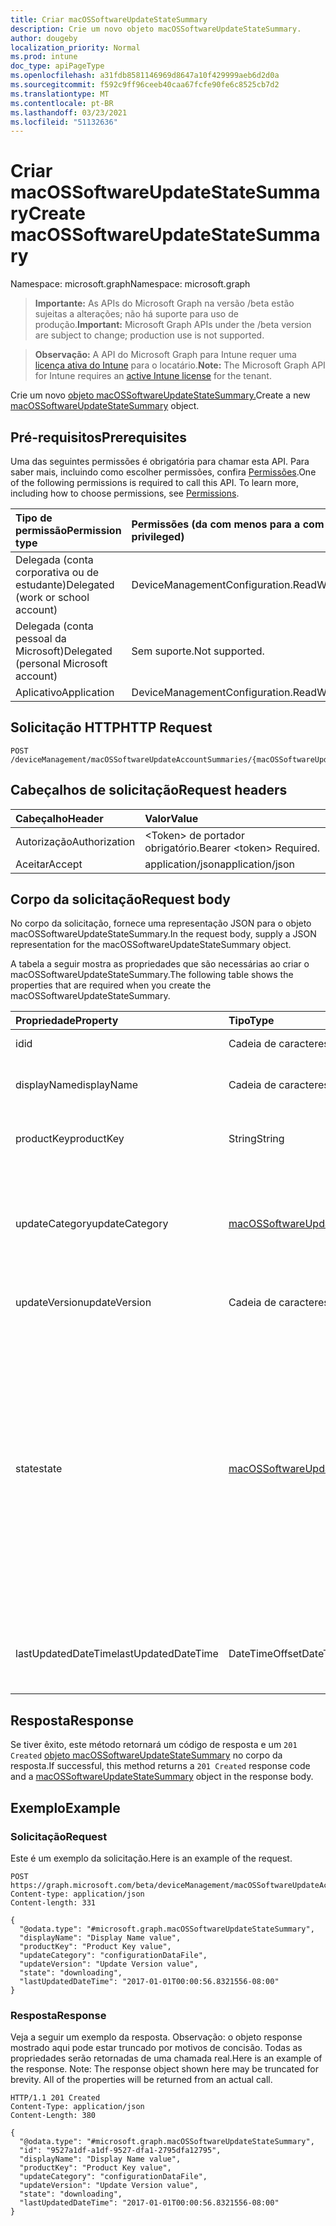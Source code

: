 ```yaml
---
title: Criar macOSSoftwareUpdateStateSummary
description: Crie um novo objeto macOSSoftwareUpdateStateSummary.
author: dougeby
localization_priority: Normal
ms.prod: intune
doc_type: apiPageType
ms.openlocfilehash: a31fdb8581146969d8647a10f429999aeb6d2d0a
ms.sourcegitcommit: f592c9ff96ceeb40caa67fcfe90fe6c8525cb7d2
ms.translationtype: MT
ms.contentlocale: pt-BR
ms.lasthandoff: 03/23/2021
ms.locfileid: "51132636"
---
```

# <a name="create-macossoftwareupdatestatesummary"></a><span data-ttu-id="c1f72-103">Criar macOSSoftwareUpdateStateSummary</span><span class="sxs-lookup"><span data-stu-id="c1f72-103">Create macOSSoftwareUpdateStateSummary</span></span>

<span data-ttu-id="c1f72-104">Namespace: microsoft.graph</span><span class="sxs-lookup"><span data-stu-id="c1f72-104">Namespace: microsoft.graph</span></span>

> <span data-ttu-id="c1f72-105">**Importante:** As APIs do Microsoft Graph na versão /beta estão sujeitas a alterações; não há suporte para uso de produção.</span><span class="sxs-lookup"><span data-stu-id="c1f72-105">**Important:** Microsoft Graph APIs under the /beta version are subject to change; production use is not supported.</span></span>

> <span data-ttu-id="c1f72-106">**Observação:** A API do Microsoft Graph para Intune requer uma [licença ativa do Intune](https://go.microsoft.com/fwlink/?linkid=839381) para o locatário.</span><span class="sxs-lookup"><span data-stu-id="c1f72-106">**Note:** The Microsoft Graph API for Intune requires an [active Intune license](https://go.microsoft.com/fwlink/?linkid=839381) for the tenant.</span></span>

<span data-ttu-id="c1f72-107">Crie um novo [objeto macOSSoftwareUpdateStateSummary.](../resources/intune-deviceconfig-macossoftwareupdatestatesummary.md)</span><span class="sxs-lookup"><span data-stu-id="c1f72-107">Create a new [macOSSoftwareUpdateStateSummary](../resources/intune-deviceconfig-macossoftwareupdatestatesummary.md) object.</span></span>

## <a name="prerequisites"></a><span data-ttu-id="c1f72-108">Pré-requisitos</span><span class="sxs-lookup"><span data-stu-id="c1f72-108">Prerequisites</span></span>
<span data-ttu-id="c1f72-p101">Uma das seguintes permissões é obrigatória para chamar esta API. Para saber mais, incluindo como escolher permissões, confira [Permissões](/graph/permissions-reference).</span><span class="sxs-lookup"><span data-stu-id="c1f72-p101">One of the following permissions is required to call this API. To learn more, including how to choose permissions, see [Permissions](/graph/permissions-reference).</span></span>

|<span data-ttu-id="c1f72-111">Tipo de permissão</span><span class="sxs-lookup"><span data-stu-id="c1f72-111">Permission type</span></span>|<span data-ttu-id="c1f72-112">Permissões (da com menos para a com mais privilégios)</span><span class="sxs-lookup"><span data-stu-id="c1f72-112">Permissions (from least to most privileged)</span></span>|
|:---|:---|
|<span data-ttu-id="c1f72-113">Delegada (conta corporativa ou de estudante)</span><span class="sxs-lookup"><span data-stu-id="c1f72-113">Delegated (work or school account)</span></span>|<span data-ttu-id="c1f72-114">DeviceManagementConfiguration.ReadWrite.All</span><span class="sxs-lookup"><span data-stu-id="c1f72-114">DeviceManagementConfiguration.ReadWrite.All</span></span>|
|<span data-ttu-id="c1f72-115">Delegada (conta pessoal da Microsoft)</span><span class="sxs-lookup"><span data-stu-id="c1f72-115">Delegated (personal Microsoft account)</span></span>|<span data-ttu-id="c1f72-116">Sem suporte.</span><span class="sxs-lookup"><span data-stu-id="c1f72-116">Not supported.</span></span>|
|<span data-ttu-id="c1f72-117">Aplicativo</span><span class="sxs-lookup"><span data-stu-id="c1f72-117">Application</span></span>|<span data-ttu-id="c1f72-118">DeviceManagementConfiguration.ReadWrite.All</span><span class="sxs-lookup"><span data-stu-id="c1f72-118">DeviceManagementConfiguration.ReadWrite.All</span></span>|

## <a name="http-request"></a><span data-ttu-id="c1f72-119">Solicitação HTTP</span><span class="sxs-lookup"><span data-stu-id="c1f72-119">HTTP Request</span></span>
<!-- {
  "blockType": "ignored"
}
-->
``` http
POST /deviceManagement/macOSSoftwareUpdateAccountSummaries/{macOSSoftwareUpdateAccountSummaryId}/categorySummaries/{macOSSoftwareUpdateCategorySummaryId}/updateStateSummaries
```

## <a name="request-headers"></a><span data-ttu-id="c1f72-120">Cabeçalhos de solicitação</span><span class="sxs-lookup"><span data-stu-id="c1f72-120">Request headers</span></span>
|<span data-ttu-id="c1f72-121">Cabeçalho</span><span class="sxs-lookup"><span data-stu-id="c1f72-121">Header</span></span>|<span data-ttu-id="c1f72-122">Valor</span><span class="sxs-lookup"><span data-stu-id="c1f72-122">Value</span></span>|
|:---|:---|
|<span data-ttu-id="c1f72-123">Autorização</span><span class="sxs-lookup"><span data-stu-id="c1f72-123">Authorization</span></span>|<span data-ttu-id="c1f72-124">&lt;Token&gt; de portador obrigatório.</span><span class="sxs-lookup"><span data-stu-id="c1f72-124">Bearer &lt;token&gt; Required.</span></span>|
|<span data-ttu-id="c1f72-125">Aceitar</span><span class="sxs-lookup"><span data-stu-id="c1f72-125">Accept</span></span>|<span data-ttu-id="c1f72-126">application/json</span><span class="sxs-lookup"><span data-stu-id="c1f72-126">application/json</span></span>|

## <a name="request-body"></a><span data-ttu-id="c1f72-127">Corpo da solicitação</span><span class="sxs-lookup"><span data-stu-id="c1f72-127">Request body</span></span>
<span data-ttu-id="c1f72-128">No corpo da solicitação, fornece uma representação JSON para o objeto macOSSoftwareUpdateStateSummary.</span><span class="sxs-lookup"><span data-stu-id="c1f72-128">In the request body, supply a JSON representation for the macOSSoftwareUpdateStateSummary object.</span></span>

<span data-ttu-id="c1f72-129">A tabela a seguir mostra as propriedades que são necessárias ao criar o macOSSoftwareUpdateStateSummary.</span><span class="sxs-lookup"><span data-stu-id="c1f72-129">The following table shows the properties that are required when you create the macOSSoftwareUpdateStateSummary.</span></span>

|<span data-ttu-id="c1f72-130">Propriedade</span><span class="sxs-lookup"><span data-stu-id="c1f72-130">Property</span></span>|<span data-ttu-id="c1f72-131">Tipo</span><span class="sxs-lookup"><span data-stu-id="c1f72-131">Type</span></span>|<span data-ttu-id="c1f72-132">Descrição</span><span class="sxs-lookup"><span data-stu-id="c1f72-132">Description</span></span>|
|:---|:---|:---|
|<span data-ttu-id="c1f72-133">id</span><span class="sxs-lookup"><span data-stu-id="c1f72-133">id</span></span>|<span data-ttu-id="c1f72-134">Cadeia de caracteres</span><span class="sxs-lookup"><span data-stu-id="c1f72-134">String</span></span>|<span data-ttu-id="c1f72-135">Chave da entidade.</span><span class="sxs-lookup"><span data-stu-id="c1f72-135">Key of the entity.</span></span>|
|<span data-ttu-id="c1f72-136">displayName</span><span class="sxs-lookup"><span data-stu-id="c1f72-136">displayName</span></span>|<span data-ttu-id="c1f72-137">Cadeia de caracteres</span><span class="sxs-lookup"><span data-stu-id="c1f72-137">String</span></span>|<span data-ttu-id="c1f72-138">Nome acessível humano da atualização de software</span><span class="sxs-lookup"><span data-stu-id="c1f72-138">Human readable name of the software update</span></span>|
|<span data-ttu-id="c1f72-139">productKey</span><span class="sxs-lookup"><span data-stu-id="c1f72-139">productKey</span></span>|<span data-ttu-id="c1f72-140">String</span><span class="sxs-lookup"><span data-stu-id="c1f72-140">String</span></span>|<span data-ttu-id="c1f72-141">Chave do produto da atualização de software.</span><span class="sxs-lookup"><span data-stu-id="c1f72-141">Product key of the software update.</span></span>|
|<span data-ttu-id="c1f72-142">updateCategory</span><span class="sxs-lookup"><span data-stu-id="c1f72-142">updateCategory</span></span>|[<span data-ttu-id="c1f72-143">macOSSoftwareUpdateCategory</span><span class="sxs-lookup"><span data-stu-id="c1f72-143">macOSSoftwareUpdateCategory</span></span>](../resources/intune-deviceconfig-macossoftwareupdatecategory.md)|<span data-ttu-id="c1f72-144">Categoria de atualização de software.</span><span class="sxs-lookup"><span data-stu-id="c1f72-144">Software update category.</span></span> <span data-ttu-id="c1f72-145">Os valores possíveis são: `critical`, `configurationDataFile`, `firmware`, `other`.</span><span class="sxs-lookup"><span data-stu-id="c1f72-145">Possible values are: `critical`, `configurationDataFile`, `firmware`, `other`.</span></span>|
|<span data-ttu-id="c1f72-146">updateVersion</span><span class="sxs-lookup"><span data-stu-id="c1f72-146">updateVersion</span></span>|<span data-ttu-id="c1f72-147">Cadeia de caracteres</span><span class="sxs-lookup"><span data-stu-id="c1f72-147">String</span></span>|<span data-ttu-id="c1f72-148">Versão da atualização de software</span><span class="sxs-lookup"><span data-stu-id="c1f72-148">Version of the software update</span></span>|
|<span data-ttu-id="c1f72-149">state</span><span class="sxs-lookup"><span data-stu-id="c1f72-149">state</span></span>|[<span data-ttu-id="c1f72-150">macOSSoftwareUpdateState</span><span class="sxs-lookup"><span data-stu-id="c1f72-150">macOSSoftwareUpdateState</span></span>](../resources/intune-deviceconfig-macossoftwareupdatestate.md)|<span data-ttu-id="c1f72-151">Estado da atualização de software.</span><span class="sxs-lookup"><span data-stu-id="c1f72-151">State of the software update.</span></span> <span data-ttu-id="c1f72-152">Os valores possíveis são: `success` , , , , , , , , , `downloading` , , `downloaded` , , , `installing` `idle` `available` , `scheduled` `downloadFailed` `downloadInsufficientSpace` `downloadInsufficientPower` `downloadInsufficientNetwork` `installInsufficientSpace` `installInsufficientPower` `installFailed` `commandFailed` .</span><span class="sxs-lookup"><span data-stu-id="c1f72-152">Possible values are: `success`, `downloading`, `downloaded`, `installing`, `idle`, `available`, `scheduled`, `downloadFailed`, `downloadInsufficientSpace`, `downloadInsufficientPower`, `downloadInsufficientNetwork`, `installInsufficientSpace`, `installInsufficientPower`, `installFailed`, `commandFailed`.</span></span>|
|<span data-ttu-id="c1f72-153">lastUpdatedDateTime</span><span class="sxs-lookup"><span data-stu-id="c1f72-153">lastUpdatedDateTime</span></span>|<span data-ttu-id="c1f72-154">DateTimeOffset</span><span class="sxs-lookup"><span data-stu-id="c1f72-154">DateTimeOffset</span></span>|<span data-ttu-id="c1f72-155">Última data em que o relatório para este dispositivo e a chave do produto foi atualizado.</span><span class="sxs-lookup"><span data-stu-id="c1f72-155">Last date time the report for this device and product key was updated.</span></span>|



## <a name="response"></a><span data-ttu-id="c1f72-156">Resposta</span><span class="sxs-lookup"><span data-stu-id="c1f72-156">Response</span></span>
<span data-ttu-id="c1f72-157">Se tiver êxito, este método retornará um código de resposta e um `201 Created` [objeto macOSSoftwareUpdateStateSummary](../resources/intune-deviceconfig-macossoftwareupdatestatesummary.md) no corpo da resposta.</span><span class="sxs-lookup"><span data-stu-id="c1f72-157">If successful, this method returns a `201 Created` response code and a [macOSSoftwareUpdateStateSummary](../resources/intune-deviceconfig-macossoftwareupdatestatesummary.md) object in the response body.</span></span>

## <a name="example"></a><span data-ttu-id="c1f72-158">Exemplo</span><span class="sxs-lookup"><span data-stu-id="c1f72-158">Example</span></span>

### <a name="request"></a><span data-ttu-id="c1f72-159">Solicitação</span><span class="sxs-lookup"><span data-stu-id="c1f72-159">Request</span></span>
<span data-ttu-id="c1f72-160">Este é um exemplo da solicitação.</span><span class="sxs-lookup"><span data-stu-id="c1f72-160">Here is an example of the request.</span></span>
``` http
POST https://graph.microsoft.com/beta/deviceManagement/macOSSoftwareUpdateAccountSummaries/{macOSSoftwareUpdateAccountSummaryId}/categorySummaries/{macOSSoftwareUpdateCategorySummaryId}/updateStateSummaries
Content-type: application/json
Content-length: 331

{
  "@odata.type": "#microsoft.graph.macOSSoftwareUpdateStateSummary",
  "displayName": "Display Name value",
  "productKey": "Product Key value",
  "updateCategory": "configurationDataFile",
  "updateVersion": "Update Version value",
  "state": "downloading",
  "lastUpdatedDateTime": "2017-01-01T00:00:56.8321556-08:00"
}
```

### <a name="response"></a><span data-ttu-id="c1f72-161">Resposta</span><span class="sxs-lookup"><span data-stu-id="c1f72-161">Response</span></span>
<span data-ttu-id="c1f72-p104">Veja a seguir um exemplo da resposta. Observação: o objeto response mostrado aqui pode estar truncado por motivos de concisão. Todas as propriedades serão retornadas de uma chamada real.</span><span class="sxs-lookup"><span data-stu-id="c1f72-p104">Here is an example of the response. Note: The response object shown here may be truncated for brevity. All of the properties will be returned from an actual call.</span></span>
``` http
HTTP/1.1 201 Created
Content-Type: application/json
Content-Length: 380

{
  "@odata.type": "#microsoft.graph.macOSSoftwareUpdateStateSummary",
  "id": "9527a1df-a1df-9527-dfa1-2795dfa12795",
  "displayName": "Display Name value",
  "productKey": "Product Key value",
  "updateCategory": "configurationDataFile",
  "updateVersion": "Update Version value",
  "state": "downloading",
  "lastUpdatedDateTime": "2017-01-01T00:00:56.8321556-08:00"
}
```




